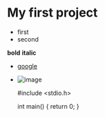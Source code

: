 # My first project

- first
- second

**bold**
__italic__

- [google](http://www.google.com)
- ![image](https://www.google.co.kr/url?sa=i&rct=j&q=&esrc=s&source=images&cd=&cad=rja&uact=8&ved=0ahUKEwiz_uj_yPnUAhUB62MKHYJ8AEMQjRwIBw&url=https%3A%2F%2Fdown.vn%2Ffifa-online-2-download&psig=AFQjCNGubBKfNhZFlaXR09x_Rqvs-KdU8Q&ust=1499599329781839)

    #include <stdio.h>
    
    int main() {
      return 0;
    }
